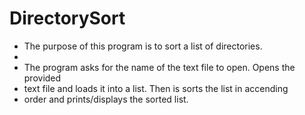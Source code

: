 # DirectorySort

 * The purpose of this program is to sort a list of directories.
 *
 * The program asks for the name of the text file to open. Opens the provided
 * text file and loads it into a list. Then is sorts the list in accending
 * order and prints/displays the sorted list.
